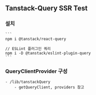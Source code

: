 ## Tanstack-Query SSR Test

### 설치

    ```
    npm i @tanstack/react-query

    // ESLint 플러그인 쿼리
    npm i -D @tanstack/eslint-plugin-query
    ```

### QueryClientProvider 구성

    - /lib/tanstackQuery
        - getQueryClient, providers 참고
